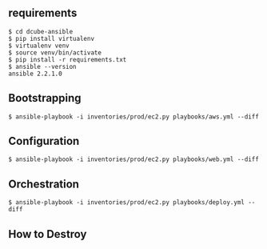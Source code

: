 requirements
---
```
$ cd dcube-ansible
$ pip install virtualenv
$ virtualenv venv
$ source venv/bin/activate
$ pip install -r requirements.txt
$ ansible --version
ansible 2.2.1.0
```

Bootstrapping
---
```
$ ansible-playbook -i inventories/prod/ec2.py playbooks/aws.yml --diff
```

Configuration
---
```
$ ansible-playbook -i inventories/prod/ec2.py playbooks/web.yml --diff
```

Orchestration
---
```
$ ansible-playbook -i inventories/prod/ec2.py playbooks/deploy.yml --diff
```

How to Destroy
---
